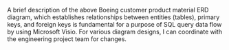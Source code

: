 A brief description of the above Boeing customer product material ERD diagram, which establishes relationships between entities (tables), primary keys, and foreign keys is fundamental for a purpose of SQL query data flow by using Microsoft Visio.
For various diagram designs, I can coordinate with the engineering project team for changes.
